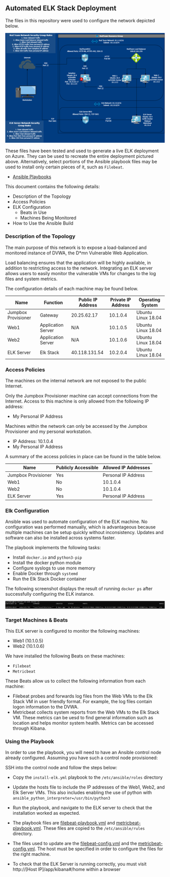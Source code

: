 ## Automated ELK Stack Deployment

The files in this repository were used to configure the network depicted below.

![Elk Network Diagram](https://github.com/Nhiwins/Elk-Stack-Project/blob/main/Images/Elk%20Stack%20Diagram.png)

These files have been tested and used to generate a live ELK deployment on Azure. They can be used to recreate the entire deployment pictured above. Alternatively, select portions of the Ansible playbook files may be used to install only certain pieces of it, such as `Filebeat`.

  - [Ansible Playbooks](https://github.com/Nhiwins/Elk-Stack-Project/tree/main/Ansible)

This document contains the following details:
- Description of the Topology
- Access Policies
- ELK Configuration
  - Beats in Use
  - Machines Being Monitored
- How to Use the Ansible Build


### Description of the Topology

The main purpose of this network is to expose a load-balanced and monitored instance of DVWA, the D*mn Vulnerable Web Application.

Load balancing ensures that the application will be highly available, in addition to restricting access to the network.
Integrating an ELK server allows users to easily monitor the vulnerable VMs for changes to the log files and system metrics.

The configuration details of each machine may be found below.

| Name                | Function           | Public IP Address | Private IP Address | Operating System   |
|---------------------|--------------------|-------------------|--------------------|--------------------|
| Jumpbox Provisioner | Gateway            | 20.25.62.17       | 10.1.0.4           | Ubuntu Linux 18.04 |
| Web1                | Application Server | N/A               | 10.1.0.5           | Ubuntu Linux 18.04 |
| Web2                | Application Server | N/A               | 10.1.0.6           | Ubuntu Linux 18.04 |
| ELK Server          | Elk Stack          | 40.118.131.54     | 10.2.0.4           | Ubuntu Linux 18.04 |

### Access Policies

The machines on the internal network are not exposed to the public Internet. 

Only the Jumpbox Provisioner machine can accept connections from the Internet. Access to this machine is only allowed from the following IP address:
- My Personal IP Address

Machines within the network can only be accessed by the Jumpbox Provisioner and my personal workstation.
- IP Address: 10.1.0.4
- My Personal IP Address

A summary of the access policies in place can be found in the table below.

| Name                | Publicly Accessible | Allowed IP Addresses |
|---------------------|---------------------|----------------------|
| Jumpbox Provisioner | Yes                 | Personal IP Address  |
| Web1                | No                  | 10.1.0.4             |
| Web2                | No                  | 10.1.0.4             |
| ELK Server          | Yes                 | Personal IP Address  |

### Elk Configuration

Ansible was used to automate configuration of the ELK machine. No configuration was performed manually, which is advantageous because multiple machines can be setup quickly without inconsistency. Updates and software can also be installed across systems faster.

The playbook implements the following tasks:
- Install `docker.io` and `python3-pip`
- Install the docker python module
- Configure syslogs to use more memory
- Enable Docker through `systemd`
- Run the Elk Stack Docker container

The following screenshot displays the result of running `docker ps` after successfully configuring the ELK instance.

![Elk Container Running](https://github.com/Nhiwins/Elk-Stack-Project/blob/main/Images/Elk%20Container%20Running.PNG)

### Target Machines & Beats
This ELK server is configured to monitor the following machines:
- Web1 (10.1.0.5)
- Web2 (10.1.0.6)

We have installed the following Beats on these machines:
- `Filebeat`
- `Metricbeat`

These Beats allow us to collect the following information from each machine:
- Filebeat probes and forwards log files from the Web VMs to the Elk Stack VM in user friendly format. For example, the log files contain logon information to the DVWA.
- Metricbeat collects system reports from the Web VMs to the Elk Stack VM. These metrics can be uesd to find general information such as location and helps monitor system health. Metrics can be accessed through Kibana.

### Using the Playbook
In order to use the playbook, you will need to have an Ansible control node already configured. Assuming you have such a control node provisioned: 

SSH into the control node and follow the steps below:
- Copy the `install-elk.yml` playbook to the `/etc/ansible/roles` directory
- Update the hosts file to include the IP addresses of the Web1, Web2, and Elk Server VMs. This also includes enabling the use of python with `ansible_python_interpreter=/usr/bin/python3`
- Run the playbook, and navigate to the ELK server to check that the installation worked as expected.

- The playbook files are [filebeat-playbook.yml](https://github.com/Nhiwins/Elk-Stack-Project/blob/main/Ansible/filebeat-playbook.yml) and [metricbeat-playbook.yml](https://github.com/Nhiwins/Elk-Stack-Project/blob/main/Ansible/metricbeat-playbook.yml). These files are copied to the `/etc/ansible/rules` directory.

- The files used to update are the [filebeat-config.yml](https://github.com/Nhiwins/Elk-Stack-Project/blob/main/Ansible/Config%20Files/filebeat-config.yml) and the [metricbeat-config.yml](https://github.com/Nhiwins/Elk-Stack-Project/blob/main/Ansible/Config%20Files/metricbeat-config.yml). The host must be specified in order to configure the files for the right machine.

- To check that the ELK Server is running correctly, you must visit http://[Host IP]/app/kibana#/home within a browser
